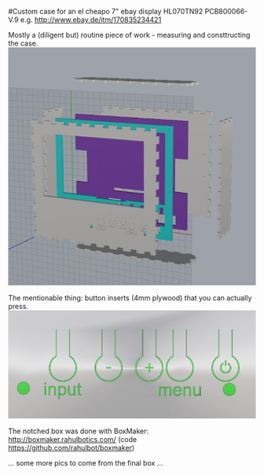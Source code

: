 #Custom case for an el cheapo 7" ebay display
HL070TN92 PCB800066-V.9 e.g. http://www.ebay.de/itm/170835234421

Mostly a (diligent but) routine piece of work - measuring and consttructing
the case.
![](Box_3d_exploded.jpg)

The mentionable thing: button inserts (4mm plywood) that you can actually press.
![](wood_buttons.jpg)


The notched box was done with BoxMaker: http://boxmaker.rahulbotics.com/
(code https://github.com/rahulbot/boxmaker)

... some more pics to come from the final box ...